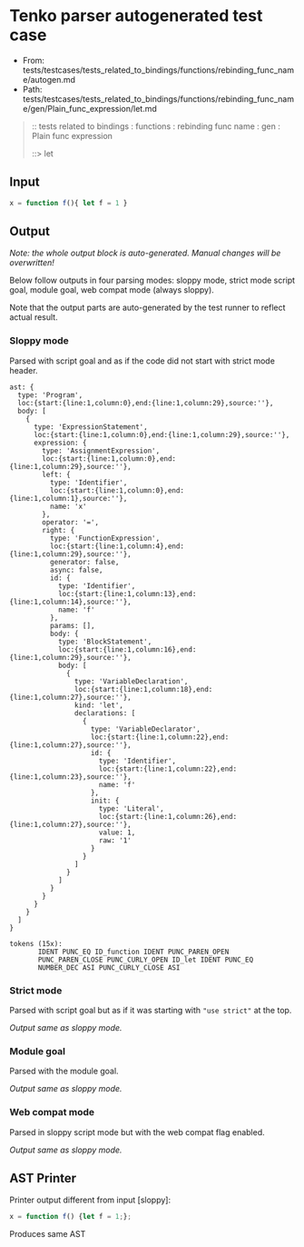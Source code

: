 # Tenko parser autogenerated test case

- From: tests/testcases/tests_related_to_bindings/functions/rebinding_func_name/autogen.md
- Path: tests/testcases/tests_related_to_bindings/functions/rebinding_func_name/gen/Plain_func_expression/let.md

> :: tests related to bindings : functions : rebinding func name : gen : Plain func expression
>
> ::> let

## Input


`````js
x = function f(){ let f = 1 }
`````

## Output

_Note: the whole output block is auto-generated. Manual changes will be overwritten!_

Below follow outputs in four parsing modes: sloppy mode, strict mode script goal, module goal, web compat mode (always sloppy).

Note that the output parts are auto-generated by the test runner to reflect actual result.

### Sloppy mode

Parsed with script goal and as if the code did not start with strict mode header.

`````
ast: {
  type: 'Program',
  loc:{start:{line:1,column:0},end:{line:1,column:29},source:''},
  body: [
    {
      type: 'ExpressionStatement',
      loc:{start:{line:1,column:0},end:{line:1,column:29},source:''},
      expression: {
        type: 'AssignmentExpression',
        loc:{start:{line:1,column:0},end:{line:1,column:29},source:''},
        left: {
          type: 'Identifier',
          loc:{start:{line:1,column:0},end:{line:1,column:1},source:''},
          name: 'x'
        },
        operator: '=',
        right: {
          type: 'FunctionExpression',
          loc:{start:{line:1,column:4},end:{line:1,column:29},source:''},
          generator: false,
          async: false,
          id: {
            type: 'Identifier',
            loc:{start:{line:1,column:13},end:{line:1,column:14},source:''},
            name: 'f'
          },
          params: [],
          body: {
            type: 'BlockStatement',
            loc:{start:{line:1,column:16},end:{line:1,column:29},source:''},
            body: [
              {
                type: 'VariableDeclaration',
                loc:{start:{line:1,column:18},end:{line:1,column:27},source:''},
                kind: 'let',
                declarations: [
                  {
                    type: 'VariableDeclarator',
                    loc:{start:{line:1,column:22},end:{line:1,column:27},source:''},
                    id: {
                      type: 'Identifier',
                      loc:{start:{line:1,column:22},end:{line:1,column:23},source:''},
                      name: 'f'
                    },
                    init: {
                      type: 'Literal',
                      loc:{start:{line:1,column:26},end:{line:1,column:27},source:''},
                      value: 1,
                      raw: '1'
                    }
                  }
                ]
              }
            ]
          }
        }
      }
    }
  ]
}

tokens (15x):
       IDENT PUNC_EQ ID_function IDENT PUNC_PAREN_OPEN
       PUNC_PAREN_CLOSE PUNC_CURLY_OPEN ID_let IDENT PUNC_EQ
       NUMBER_DEC ASI PUNC_CURLY_CLOSE ASI
`````

### Strict mode

Parsed with script goal but as if it was starting with `"use strict"` at the top.

_Output same as sloppy mode._

### Module goal

Parsed with the module goal.

_Output same as sloppy mode._

### Web compat mode

Parsed in sloppy script mode but with the web compat flag enabled.

_Output same as sloppy mode._

## AST Printer

Printer output different from input [sloppy]:

````js
x = function f() {let f = 1;};
````

Produces same AST
